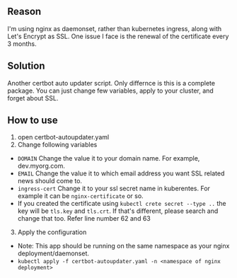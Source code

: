 ## Reason

I'm using nginx as daemonset, rather than kubernetes ingress, along with Let's Encrypt as SSL. One issue I face is the renewal of the certificate every 3 months.

## Solution

Another certbot auto updater script. Only differnce is this is a complete package. You can just change few variables, apply to your cluster, and forget about SSL.

## How to use
1. open certbot-autoupdater.yaml
2. Change following variables 
  - `DOMAIN` Change the value it to your domain name. For example, dev.myorg.com.
  - `EMAIL` Change the value it to which email address you want SSL related news should come to.
  - `ingress-cert` Change it to your ssl secret name in kuberentes. For example it can be `nginx-certificate` or so.
  - If you created the certificate using `kubectl crete secret --type ..` the key will be `tls.key` and `tls.crt`. If that's different, please search and change that too. Refer line number 62 and 63
3. Apply the configuration
  - Note: This app should be running on the same namespace as your nginx deployment/daemonset.
  - `kubectl apply -f certbot-autoupdater.yaml -n <namespace of nginx deployment>`
